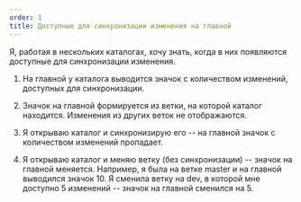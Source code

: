 ```yaml
---
order: 1
title: Доступные для синхронизации изменения на главной
---
```


Я, работая в нескольких каталогах, хочу знать, когда в них появляются доступные для синхронизации изменения.

1. На главной у каталога выводится значок с количеством изменений, доступных для синхронизации.

2. Значок на главной формируется из ветки, на которой каталог находится. Изменения из других веток не отображаются.

3. Я открываю каталог и синхронизирую его -- на главной значок с количеством изменений пропадает.

4. Я открываю каталог и меняю ветку (без синхронизации) -- значок на главной меняется. Например, я была на ветке master и на главной выводился значок 10. Я сменила ветку на dev, в которой мне доступно 5 изменений -- значок на главной сменился на 5.

## 